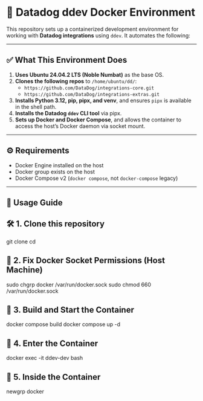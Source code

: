 # 🐳 Datadog ddev Docker Environment

This repository sets up a containerized development environment for working with **Datadog integrations** using `ddev`. It automates the following:

---

## ✅ What This Environment Does

1. **Uses Ubuntu 24.04.2 LTS (Noble Numbat)** as the base OS.
2. **Clones the following repos** to `/home/ubuntu/dd/`:
   - `https://github.com/DataDog/integrations-core.git`
   - `https://github.com/DataDog/integrations-extras.git`
3. **Installs Python 3.12, pip, pipx, and venv**, and ensures `pipx` is available in the shell path.
4. **Installs the Datadog `ddev` CLI tool** via pipx.
5. **Sets up Docker and Docker Compose**, and allows the container to access the host’s Docker daemon via socket mount.

---

## ⚙️ Requirements

- Docker Engine installed on the host
- Docker group exists on the host
- Docker Compose v2 (`docker compose`, not `docker-compose` legacy)

---

## 🧭 Usage Guide
## 🛠 1. Clone this repository

git clone <your-repo-url>
cd <your-repo-directory>

## 🔧 2. Fix Docker Socket Permissions (Host Machine)
sudo chgrp docker /var/run/docker.sock
sudo chmod 660 /var/run/docker.sock

## 🧱 3. Build and Start the Container
docker compose build
docker compose up -d

## 🐚 4. Enter the Container
docker exec -it ddev-dev bash

## 🧪 5. Inside the Container
newgrp docker



